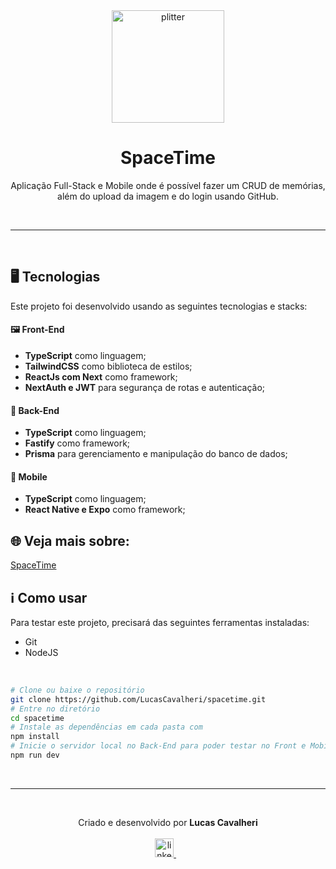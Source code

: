 <div align='center'>
  <img width="180px" alt="plitter" src="https://cdn-icons-png.flaticon.com/128/8361/8361111.png" />
  <h1>SpaceTime</h1>
  <p>
    Aplicação Full-Stack e Mobile onde é possível fazer um CRUD de memórias, além do upload da imagem e do login usando GitHub.
  </p>
</div>

<br /><hr /><br />

## 🖥️ Tecnologias
Este projeto foi desenvolvido usando as seguintes tecnologias e stacks:

#### 🖼️ Front-End
- **TypeScript** como linguagem;
- **TailwindCSS** como biblioteca de estilos;
- **ReactJs com Next** como framework;
- **NextAuth e JWT** para segurança de rotas e autenticação;

#### 🧮 Back-End
- **TypeScript** como linguagem;
- **Fastify** como framework;
- **Prisma** para gerenciamento e manipulação do banco de dados;

#### 📱 Mobile
- **TypeScript** como linguagem;
- **React Native e Expo** como framework;

## 🌐 Veja mais sobre:
<a href="https://www.lucascavalheri.com.br/projects/spacetime">SpaceTime</a>

## ℹ️ Como usar
Para testar este projeto, precisará das seguintes ferramentas instaladas:

- Git
- NodeJS

<br />

```bash
# Clone ou baixe o repositório
git clone https://github.com/LucasCavalheri/spacetime.git
# Entre no diretório
cd spacetime
# Instale as dependências em cada pasta com
npm install
# Inicie o servidor local no Back-End para poder testar no Front e Mobile
npm run dev
```

<br /><hr /><br />

<p align='center'>
  Criado e desenvolvido por <b>Lucas Cavalheri</b>
  <br/><br/>
  <a href="https://www.linkedin.com/in/lucas-cavalheri">
    <img alt="linkedIn" height="30px" src="https://i.imgur.com/TQRXxhT.png" />
  </a>
  &nbsp;&nbsp;
</p>